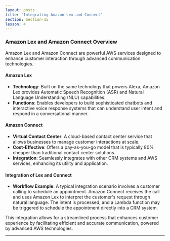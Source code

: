 ```yaml
---
layout: posts
title: 'Integrating Amazon Lex and Connect'
section: Section-15
lesson: 4
---
```


### Amazon Lex and Amazon Connect Overview

Amazon Lex and Amazon Connect are powerful AWS services designed to enhance customer interaction through advanced communication technologies.

<!-- pagebreak -->

#### Amazon Lex

- **Technology**: Built on the same technology that powers Alexa, Amazon Lex provides Automatic Speech Recognition (ASR) and Natural Language Understanding (NLU) capabilities.
- **Functions**: Enables developers to build sophisticated chatbots and interactive voice response systems that can understand user intent and respond in a conversational manner.

<!-- pagebreak -->

#### Amazon Connect

- **Virtual Contact Center**: A cloud-based contact center service that allows businesses to manage customer interactions at scale.
- **Cost-Effective**: Offers a pay-as-you-go model that is typically 80% cheaper than traditional contact center solutions.
- **Integration**: Seamlessly integrates with other CRM systems and AWS services, enhancing its utility and application.

<!-- pagebreak -->

#### Integration of Lex and Connect

- **Workflow Example**: A typical integration scenario involves a customer calling to schedule an appointment. Amazon Connect receives the call and uses Amazon Lex to interpret the customer's request through natural language. The intent is processed, and a Lambda function may be triggered to schedule the appointment directly into a CRM system.

This integration allows for a streamlined process that enhances customer experience by facilitating efficient and accurate communication, powered by advanced AWS technologies.

---
